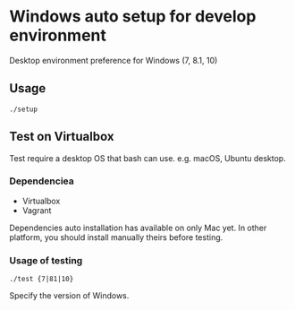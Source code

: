 # Windows auto setup for develop environment

Desktop environment preference for Windows (7, 8.1, 10)

## Usage

```
./setup
```

## Test on Virtualbox

Test require a desktop OS that bash can use. e.g. macOS, Ubuntu desktop.

### Dependenciea

- Virtualbox
- Vagrant

Dependencies auto installation has available on only Mac yet.
In other platform, you should install manually theirs before testing.

### Usage of testing

```
./test {7|81|10}
```

Specify the version of Windows.
